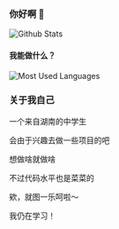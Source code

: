 ### 你好啊 👋
![Github Stats](https://github-readme-stats.vercel.app/api?username=FlyPlanet&show_icons=true&theme=dark&count_private=true)

#### 我能做什么？

![Most Used Languages](https://github-readme-stats.vercel.app/api/top-langs/?username=FlyPlanet&theme=dark&layout=compact)


### 关于我自己

一个来自湖南的中学生

会由于兴趣去做一些项目的吧

想做啥就做啥

不过代码水平也是菜菜的

欸，就图一乐呵啦～

我仍在学习！
